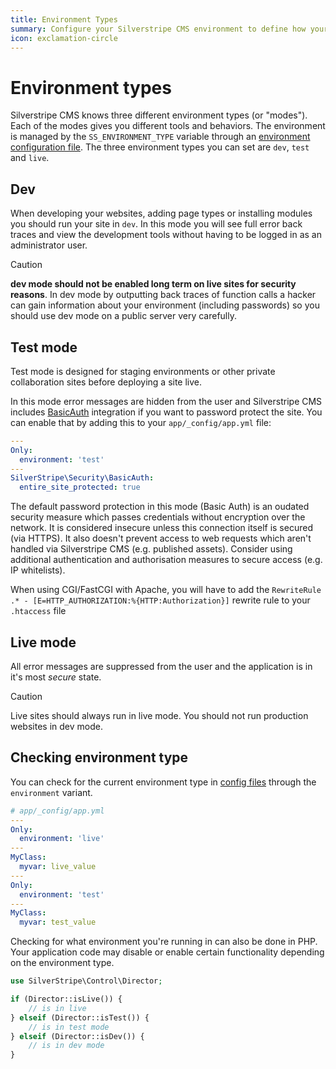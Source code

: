 ```yaml
---
title: Environment Types
summary: Configure your Silverstripe CMS environment to define how your web application behaves.
icon: exclamation-circle
---
```


# Environment types

Silverstripe CMS knows three different environment types (or "modes"). Each of the modes gives you different tools
and behaviors. The environment is managed by the `SS_ENVIRONMENT_TYPE` variable through an
[environment configuration file](../../getting_started/environment_management).
The three environment types you can set are `dev`, `test` and `live`.

## Dev

When developing your websites, adding page types or installing modules you should run your site in `dev`. In this mode
you will see full error back traces and view the development tools without having to be logged in as an administrator
user.

> [!CAUTION]
> **dev mode should not be enabled long term on live sites for security reasons**. In dev mode by outputting back traces
> of function calls a hacker can gain information about your environment (including passwords) so you should use dev mode
> on a public server very carefully.

## Test mode

Test mode is designed for staging environments or other private collaboration sites before deploying a site live.

In this mode error messages are hidden from the user and Silverstripe CMS includes [BasicAuth](api:SilverStripe\Security\BasicAuth) integration if you
want to password protect the site. You can enable that by adding this to your `app/_config/app.yml` file:

```yml
---
Only:
  environment: 'test'
---
SilverStripe\Security\BasicAuth:
  entire_site_protected: true
```

The default password protection in this mode (Basic Auth) is an oudated security measure which passes credentials without encryption over the network.
It is considered insecure unless this connection itself is secured (via HTTPS).
It also doesn't prevent access to web requests which aren't handled via Silverstripe CMS (e.g. published assets).
Consider using additional authentication and authorisation measures to secure access (e.g. IP whitelists).

When using CGI/FastCGI with Apache, you will have to add the `RewriteRule .* - [E=HTTP_AUTHORIZATION:%{HTTP:Authorization}]` rewrite rule to your `.htaccess` file

## Live mode

All error messages are suppressed from the user and the application is in it's most *secure* state.

> [!CAUTION]
> Live sites should always run in live mode. You should not run production websites in dev mode.

## Checking environment type

You can check for the current environment type in [config files](../configuration) through the `environment` variant.

```yml
# app/_config/app.yml
---
Only:
  environment: 'live'
---
MyClass:
  myvar: live_value
---
Only:
  environment: 'test'
---
MyClass:
  myvar: test_value
```

Checking for what environment you're running in can also be done in PHP. Your application code may disable or enable
certain functionality depending on the environment type.

```php
use SilverStripe\Control\Director;

if (Director::isLive()) {
    // is in live
} elseif (Director::isTest()) {
    // is in test mode
} elseif (Director::isDev()) {
    // is in dev mode
}
```
